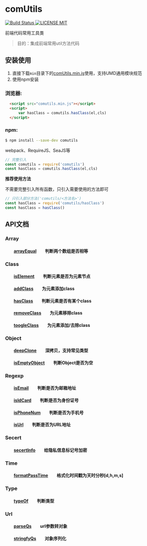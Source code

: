 # comUtils

[![Build Status](https://travis-ci.org/proYang/outils.svg?branch=master) ![LICENSE MIT](https://img.shields.io/npm/l/express.svg)](https://www.npmjs.com/package/comutils) 

 
前端代码常用工具类  

> 目的：集成前端常用util方法代码

## 安装使用

1. 直接下载`min`目录下的[comUtils.min.js](https://github.com/chenxuan0000/comUtils/blob/master/min/comUtils.min.js)使用，支持UMD通用模块规范  
2. 使用npm安装

### 浏览器:
``` html
  <script src="comutils.min.js"></script>
  <script>
      var hasClass = comutils.hasClass(el,cls)
  </script>
```

### npm:
``` bash
$ npm install --save-dev comutils
```

webpack、RequireJS、SeaJS等

``` javascript
// 完整引入
const comutils = require('comutils')
const hasClass = comutils.hasClass(el,cls)
```

**推荐使用方法**  

不需要完整引入所有函数，只引入需要使用的方法即可
``` javascript
// 只引入部分方法('comutils/<方法名>')
const hasClass = require('comutils/hasClass')
const hasClass = hasClass()
```
## API文档
### Array  
#### &emsp;&emsp;[arrayEqual][arrayEqual]&emsp;&emsp;判断两个数组是否相等 

### Class
#### &emsp;&emsp;[isElement][addClass]&emsp;&emsp;判断元素是否为元素节点  
#### &emsp;&emsp;[addClass][addClass]&emsp;&emsp;为元素添加class  
#### &emsp;&emsp;[hasClass][hasClass]&emsp;&emsp;判断元素是否有某个class  
#### &emsp;&emsp;[removeClass][removeClass]&emsp;&emsp;为元素移除class  
#### &emsp;&emsp;[toogleClass][toogleClass]&emsp;&emsp;为元素添加/去除class  

### Object  
#### &emsp;&emsp;[deepClone][deepClone]&emsp;&emsp;深拷贝，支持常见类型
#### &emsp;&emsp;[isEmptyObject][isEmptyObject]&emsp;&emsp;判断Object是否为空

### Regexp  
#### &emsp;&emsp;[isEmail][isEmail]&emsp;&emsp;判断是否为邮箱地址 
#### &emsp;&emsp;[isIdCard][isIdCard]&emsp;&emsp;判断是否为身份证号
#### &emsp;&emsp;[isPhoneNum][isPhoneNum]&emsp;&emsp;判断是否为手机号  
#### &emsp;&emsp;[isUrl][isUrl]&emsp;&emsp;判断是否为URL地址

### Secert
#### &emsp;&emsp;[secertInfo][secertInfo]&emsp;&emsp;给隐私信息标记号加密

### Time  
#### &emsp;&emsp;[formatPassTime][formatPassTime]&emsp;&emsp;格式化时间戳为天时分秒[d,h,m,s]

### Type
#### &emsp;&emsp;[typeOf][typeOf]&emsp;&emsp;判断类型

### Url
#### &emsp;&emsp;[parseQs][parseQs]&emsp;&emsp;url参数转对象
#### &emsp;&emsp;[stringfyQs][stringfyQs]&emsp;&emsp;对象序列化

[arrayEqual]:https://github.com/chenxuan0000/comUtils/blob/master/src/array/arrayEqual.js
[secertInfo]:https://github.com/chenxuan0000/comUtils/blob/master/src/secert/secertInfo.js
[typeOf]:https://github.com/chenxuan0000/comUtils/blob/master/src/type/typeOf.js
[addClass]:https://github.com/chenxuan0000/comUtils/blob/master/src/class/addClass.js
[hasClass]:https://github.com/chenxuan0000/comUtils/blob/master/src/class/hasClass.js
[removeClass]:https://github.com/chenxuan0000/comUtils/blob/master/src/class/removeClass.js
[isElement]:https://github.com/chenxuan0000/comUtils/blob/master/src/class/isElement.js
[toogleClass]:https://github.com/chenxuan0000/comUtils/blob/master/src/class/toogleClass.js
[deepClone]:https://github.com/chenxuan0000/comUtils/blob/master/src/object/deepClone.js
[isEmptyObject]:https://github.com/chenxuan0000/comUtils/blob/master/src/object/isEmptyObject.js
[isEmail]:https://github.com/chenxuan0000/comUtils/blob/master/src/regexp/isEmail.js
[isIdCard]:https://github.com/chenxuan0000/comUtils/blob/master/src/regexp/isIdCard.js
[isPhoneNum]:https://github.com/chenxuan0000/comUtils/blob/master/src/regexp/isPhoneNum.js
[isUrl]:https://github.com/chenxuan0000/comUtils/blob/master/src/regexp/isUrl.js
[formatPassTime]:https://github.com/chenxuan0000/comUtils/blob/master/src/time/formatPassTime.js
[parseQs]:https://github.com/chenxuan0000/comUtils/blob/master/src/url/parseQueryString.js
[stringfyQs]:https://github.com/chenxuan0000/comUtils/blob/master/src/url/stringfyQueryString.js
